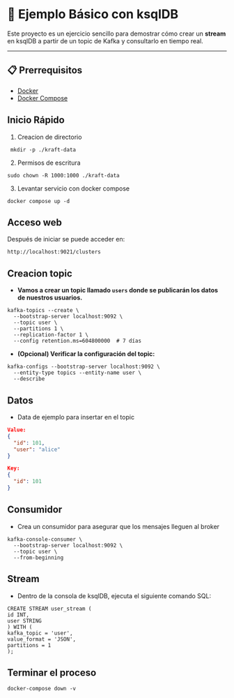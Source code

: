 
# 🚀 Ejemplo Básico con ksqlDB

Este proyecto es un ejercicio sencillo para demostrar cómo crear un **stream** en ksqlDB a partir de un topic de Kafka y consultarlo en tiempo real.

---

## 📋 Prerrequisitos

* [Docker](https://www.docker.com/get-started)
* [Docker Compose](https://docs.docker.com/compose/install/)

## Inicio Rápido

1. Creacion de directorio
```
 mkdir -p ./kraft-data
```
2. Permisos de escritura
```
sudo chown -R 1000:1000 ./kraft-data
```
3. Levantar servicio con docker compose 
```
docker compose up -d
```

## Acceso web

Después de iniciar se puede acceder en:
```
http://localhost:9021/clusters
```

## Creacion topic

* **Vamos a crear un topic llamado `users` donde se publicarán los datos de nuestros usuarios.**

```
kafka-topics --create \
  --bootstrap-server localhost:9092 \
  --topic user \
  --partitions 1 \
  --replication-factor 1 \
  --config retention.ms=604800000  # 7 días
```

* **(Opcional) Verificar la configuración del topic:**

```
kafka-configs --bootstrap-server localhost:9092 \
  --entity-type topics --entity-name user \
  --describe  
```

## Datos

* Data de ejemplo para insertar en el topic
``` json
Value:
{
  "id": 101,
  "user": "alice"
}

Key:
{
  "id": 101
}
```
## Consumidor 

* Crea un consumidor para asegurar que los mensajes lleguen al broker
```
kafka-console-consumer \
  --bootstrap-server localhost:9092 \
  --topic user \
  --from-beginning
```

## Stream

* Dentro de la consola de ksqlDB, ejecuta el siguiente comando SQL:

```
CREATE STREAM user_stream (
id INT,
user STRING
) WITH (
kafka_topic = 'user',
value_format = 'JSON',
partitions = 1
);
```


## Terminar el proceso
```
docker-compose down -v
```